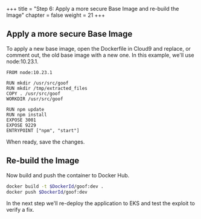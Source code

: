 +++
title = "Step 6: Apply a more secure Base Image and re-build the Image"
chapter = false
weight = 21
+++

## Apply a more secure Base Image

To apply a new base image, open the Dockerfile in Cloud9 and replace, or comment out, the old base image with a new one. In this example, we'll use node:10.23.1.

```
FROM node:10.23.1

RUN mkdir /usr/src/goof
RUN mkdir /tmp/extracted_files
COPY . /usr/src/goof
WORKDIR /usr/src/goof

RUN npm update
RUN npm install
EXPOSE 3001
EXPOSE 9229
ENTRYPOINT ["npm", "start"]
```

When ready, save the changes.

## Re-build the Image

Now build and push the container to Docker Hub.

```sh
docker build -t $DockerId/goof:dev .
docker push $DockerId/goof:dev
```

In the next step we'll re-deploy the application to EKS and test the exploit to verify a fix.

